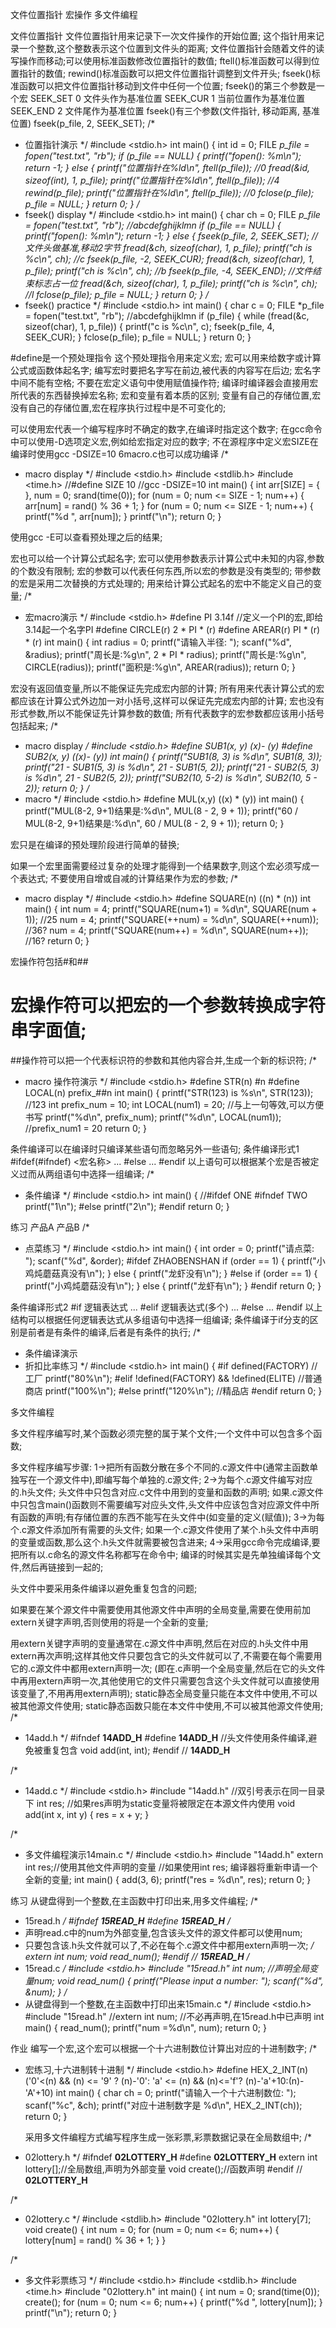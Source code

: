 文件位置指针
宏操作
多文件编程


文件位置指针
文件位置指针用来记录下一次文件操作的开始位置;
这个指针用来记录一个整数,这个整数表示这个位置到文件头的距离;
文件位置指针会随着文件的读写操作而移动;可以使用标准函数修改位置指针的数值;
ftell()标准函数可以得到位置指针的数值;
rewind()标准函数可以把文件位置指针调整到文件开头;
fseek()标准函数可以把文件位置指针移动到文件中任何一个位置;
fseek()的第三个参数是一个宏
	SEEK_SET	0	文件头作为基准位置
	SEEK_CUR	1	当前位置作为基准位置
	SEEK_END	2	文件尾作为基准位置
fseek()有三个参数(文件指针, 移动距离, 基准位置)
fseek(p_file, 2, SEEK_SET);
/*
 * 位置指针演示
 */
#include <stdio.h>
int main() {
	int id = 0;
	FILE *p_file = fopen("test.txt", "rb");
	if (p_file == NULL) {
		printf("fopen(): %m\n");
		return -1;
	} else {
		printf("位置指针在%ld\n", ftell(p_file));	//0
		fread(&id, sizeof(int), 1, p_file);
		printf("位置指针在%ld\n", ftell(p_file));	//4
		rewind(p_file);
		printf("位置指针在%ld\n", ftell(p_file));	//0
		fclose(p_file);
		p_file = NULL;
	}
	return 0;
}
/*
 * fseek() display
 */
#include <stdio.h>
int main() {
	char ch = 0;
	FILE *p_file = fopen("test.txt", "rb");	//abcdefghijklmn
	if (p_file == NULL) {
		printf("fopen(): %m\n");
		return -1;
	} else {
		fseek(p_file, 2, SEEK_SET);	//文件头做基准,移动2字节
		fread(&ch, sizeof(char), 1, p_file);
		printf("ch is %c\n", ch);	//c
		fseek(p_file, -2, SEEK_CUR);
		fread(&ch, sizeof(char), 1, p_file);
		printf("ch is %c\n", ch);	//b
		fseek(p_file, -4, SEEK_END);	//文件结束标志占一位
		fread(&ch, sizeof(char), 1, p_file);
		printf("ch is %c\n", ch);	//l
		fclose(p_file);
		p_file = NULL;
	}
	return 0;
}
/*
 * fseek() practice
 */
#include <stdio.h>
int main() {
	char c = 0;
	FILE *p_file = fopen("test.txt", "rb"); //abcdefghijklmn
	if (p_file) {
		while (fread(&c, sizeof(char), 1, p_file)) {
			printf("c is %c\n", c);
			fseek(p_file, 4, SEEK_CUR);
		}
		fclose(p_file);
		p_file = NULL;
	}
	return 0;
}


#define是一个预处理指令
这个预处理指令用来定义宏;
宏可以用来给数字或计算公式或函数体起名字;
编写宏时要把名字写在前边,被代表的内容写在后边;
宏名字中间不能有空格;
不要在宏定义语句中使用赋值操作符;
编译时编译器会直接用宏所代表的东西替换掉宏名称;
宏和变量有着本质的区别;
变量有自己的存储位置,宏没有自己的存储位置,宏在程序执行过程中是不可变化的;

可以使用宏代表一个编写程序时不确定的数字,在编译时指定这个数字;
在gcc命令中可以使用-D选项定义宏,例如给宏指定对应的数字;
不在源程序中定义宏SIZE在编译时使用gcc -DSIZE=10 6macro.c也可以成功编译
/*
 * macro display
 */
#include <stdio.h>
#include <stdlib.h>
#include <time.h>
//#define       SIZE     10
//gcc -DSIZE=10
int main() {
	int arr[SIZE] = { }, num = 0;
	srand(time(0));
	for (num = 0; num <= SIZE - 1; num++) {
		arr[num] = rand() % 36 + 1;
	}
	for (num = 0; num <= SIZE - 1; num++) {
		printf("%d ", arr[num]);
	}
	printf("\n");
	return 0;
}

使用gcc -E可以查看预处理之后的结果;

宏也可以给一个计算公式起名字;
宏可以使用参数表示计算公式中未知的内容,参数的个数没有限制;
宏的参数可以代表任何东西,所以宏的参数是没有类型的;
带参数的宏是采用二次替换的方式处理的;
用来给计算公式起名的宏中不能定义自己的变量;
/*
 * 宏macro演示
 */
#include <stdio.h>
#define	PI		3.14f	//定义一个PI的宏,即给3.14起一个名字PI
#define	CIRCLE(r)		2 * PI * (r)
#define	AREAR(r)		PI * (r) * (r)
int main() {
	int radius = 0;
	printf("请输入半径: ");
	scanf("%d", &radius);
	printf("周长是:%g\n", 2 * PI * radius);
	printf("周长是:%g\n", CIRCLE(radius));
	printf("面积是:%g\n", AREAR(radius));
	return 0;
}

宏没有返回值变量,所以不能保证先完成宏内部的计算;
所有用来代表计算公式的宏都应该在计算公式外边加一对小括号,这样可以保证先完成宏内部的计算;
宏也没有形式参数,所以不能保证先计算参数的数值;
所有代表数字的宏参数都应该用小括号包括起来;
/*
 * macro display
 */
#include <stdio.h>
#define	SUB1(x, y)	(x)- (y)
#define	SUB2(x, y)	((x)- (y))
int main() {
	printf("SUB1(8, 3) is %d\n", SUB1(8, 3));
	printf("21 - SUB1(5, 3) is %d\n", 21 - SUB1(5, 2));
	printf("21 - SUB2(5, 3) is %d\n", 21 - SUB2(5, 2));
	printf("SUB2(10, 5-2) is %d\n", SUB2(10, 5 - 2));
	return 0;
}
/*
 * macro
 */
#include <stdio.h>
#define	MUL(x,y)	((x) * (y))
int main() {
	printf("MUL(8-2, 9+1)结果是:%d\n", MUL(8 - 2, 9 + 1));
	printf("60 / MUL(8-2, 9+1)结果是:%d\n", 60 / MUL(8 - 2, 9 + 1));
	return 0;
}

宏只是在编译的预处理阶段进行简单的替换;

如果一个宏里面需要经过复杂的处理才能得到一个结果数字,则这个宏必须写成一个表达式;
不要使用自增或自减的计算结果作为宏的参数;
/*
 * macro display
 */
#include <stdio.h>
#define	SQUARE(n)	((n) * (n))
int main() {
	int num = 4;
	printf("SQUARE(num+1) = %d\n", SQUARE(num + 1)); //25
	num = 4;
	printf("SQUARE(++num) = %d\n", SQUARE(++num));	//36?
	num = 4;
	printf("SQUARE(num++) = %d\n", SQUARE(num++));	//16?
	return 0;
}

宏操作符包括#和##
# 宏操作符可以把宏的一个参数转换成字符串字面值;
##操作符可以把一个代表标识符的参数和其他内容合并,生成一个新的标识符;
/*
 * macro 操作符演示
 */
#include <stdio.h>
#define	STR(n)		#n
#define LOCAL(n)	prefix_##n
int main() {
	printf("STR(123) is %s\n", STR(123)); //123
	int prefix_num = 10;
	int LOCAL(num1) = 20;	//与上一句等效,可以方便书写
	printf("%d\n", prefix_num);
	printf("%d\n", LOCAL(num1)); //prefix_num1 = 20
	return 0;
}

条件编译可以在编译时只编译某些语句而忽略另外一些语句;
条件编译形式1
#ifdef(#ifndef) <宏名称> 
	... 
#else 
	... 
#endif
以上语句可以根据某个宏是否被定义过而从两组语句中选择一组编译;
/*
 * 条件编译
 */
#include <stdio.h>
int main() {
//#ifdef ONE
#ifndef TWO
	printf("1\n");
#else
	printf("2\n");
#endif
	return 0;
}

练习 
	产品A
	产品B
/*
 * 点菜练习
 */
#include <stdio.h>
int main() {
	int order = 0;
	printf("请点菜: ");
	scanf("%d", &order);
#ifdef ZHAOBENSHAN
	if (order == 1) {
		printf("小鸡炖蘑菇真没有\n");
	} else {
		printf("龙虾没有\n");
	}
#else
	if (order == 1) {
		printf("小鸡炖蘑菇没有\n");
	} else {
		printf("龙虾有\n");
	}
#endif
	return 0;
}

条件编译形式2
#if	逻辑表达式
	...
#elif	逻辑表达式(多个)
	...
#else
	...
#endif
以上结构可以根据任何逻辑表达式从多组语句中选择一组编译;
条件编译于if分支的区别是前者是有条件的编译,后者是有条件的执行;
/*
 * 条件编译演示
 * 折扣比率练习
 */
#include <stdio.h>
int main() {
#if		defined(FACTORY)	//工厂
	printf("80%\n");
#elif	!defined(FACTORY) && !defined(ELITE)	//普通商店
	printf("100%\n");
#else
	printf("120%\n"); //精品店
#endif
	return 0;
}


多文件编程

多文件程序编写时,某个函数必须完整的属于某个文件;一个文件中可以包含多个函数;

多文件程序编写步骤: 
	1->把所有函数分散在多个不同的.c源文件中(通常主函数单独写在一个源文件中),即编写每个单独的.c源文件;
	2->为每个.c源文件编写对应的.h头文件;
		头文件中只包含对应.c文件中用到的变量和函数的声明;
		如果.c源文件中只包含main()函数则不需要编写对应头文件,头文件中应该包含对应源文件中所有函数的声明;有存储位置的东西不能写在头文件中(如变量的定义(赋值));
	3->为每个.c源文件添加所有需要的头文件;
		如果一个.c源文件使用了某个.h头文件中声明的变量或函数,那么这个.h头文件就需要被包含进来;
	4->采用gcc命令完成编译,要把所有以.c命名的源文件名称都写在命令中;
		编译的时候其实是先单独编译每个文件,然后再链接到一起的;

头文件中要采用条件编译以避免重复包含的问题;

如果要在某个源文件中需要使用其他源文件中声明的全局变量,需要在使用前加extern关键字声明,否则使用的将是一个全新的变量;

用extern关键字声明的变量通常在.c源文件中声明,然后在对应的.h头文件中用extern再次声明;这样其他文件只要包含它的头文件就可以了,不需要在每个需要用它的.c源文件中都用extern声明一次;
(即在.c声明一个全局变量,然后在它的头文件中再用extern声明一次,其他使用它的文件只需要包含这个头文件就可以直接使用该变量了,不用再用extern声明);
static静态全局变量只能在本文件中使用,不可以被其他源文件使用;
static静态函数只能在本文件中使用,不可以被其他源文件使用;
/*
 * 14add.h
 */
#ifndef __14ADD_H__
#define	__14ADD_H__
//头文件使用条件编译,避免被重复包含
void add(int, int);
#endif // __14ADD_H__

/*
 * 14add.c
 */
#include <stdio.h>
#include "14add.h" //双引号表示在同一目录下
int res;
//如果res声明为static变量将被限定在本源文件内使用
void add(int x, int y) {
	res = x + y; 
}

/*
 * 多文件编程演示14main.c
 */
#include <stdio.h>
#include "14add.h"
extern int res;//使用其他文件声明的变量
//如果使用int res; 编译器将重新申请一个全新的变量;
int main() {
	add(3, 6);
	printf("res = %d\n", res);
	return 0;
}

练习
	从键盘得到一个整数,在主函数中打印出来,用多文件编程;
/*
 * 15read.h
 */
#ifndef __15READ_H__
#define __15READ_H__
/*
 * 声明read.c中的num为外部变量,包含该头文件的源文件都可以使用num;
 * 只要包含该.h头文件就可以了,不必在每个.c源文件中都用extern声明一次;
 */
extern int num;
void read_num();
#endif // __15READ_H__
/*
 * 15read.c
 */
#include <stdio.h>
#include "15read.h"
int num; //声明全局变量num;
void read_num() {
	printf("Please input a number: ");
	scanf("%d", &num);
}
/*
 * 从键盘得到一个整数,在主函数中打印出来15main.c
 */
#include <stdio.h>
#include "15read.h"
//extern int num; //不必再声明,在15read.h中已声明
int main() {
	read_num();
	printf("num =%d\n", num);
	return 0;
}


作业
	编写一个宏,这个宏可以根据一个十六进制数位计算出对应的十进制数字;
/*
 * 宏练习,十六进制转十进制
 */
#include <stdio.h>
#define	HEX_2_INT(n)	('0'<(n) && (n) <= '9' ? (n)-'0': 'a' <= (n) && (n)<='f'? (n)-'a'+10:(n)-'A'+10)
int main() {
	char ch = 0;
	printf("请输入一个十六进制数位: ");
	scanf("%c", &ch);
	printf("对应十进制数字是 %d\n", HEX_2_INT(ch));
	return 0;
}

	采用多文件编程方式编写程序生成一张彩票,彩票数据记录在全局数组中;
/*
 * 02lottery.h
 */
#ifndef	__02LOTTERY_H__
#define	__02LOTTERY_H__
extern int lottery[];//全局数组,声明为外部变量
void create();//函数声明
#endif	// __02LOTTERY_H__

/*
 * 02lottery.c
 */
#include <stdlib.h>
#include "02lottery.h"
int lottery[7];
void create() {
	int num = 0;
	for (num = 0; num <= 6; num++) {
		lottery[num] = rand() % 36 + 1;
	}
}

/*
 * 多文件彩票练习
 */
#include <stdio.h>
#include <stdlib.h>
#include <time.h>
#include "02lottery.h"
int main() {
	int num = 0;
	srand(time(0));
	create();
	for (num = 0; num <= 6; num++) {
		printf("%d ", lottery[num]);
	}
	printf("\n");
	return 0;
}

